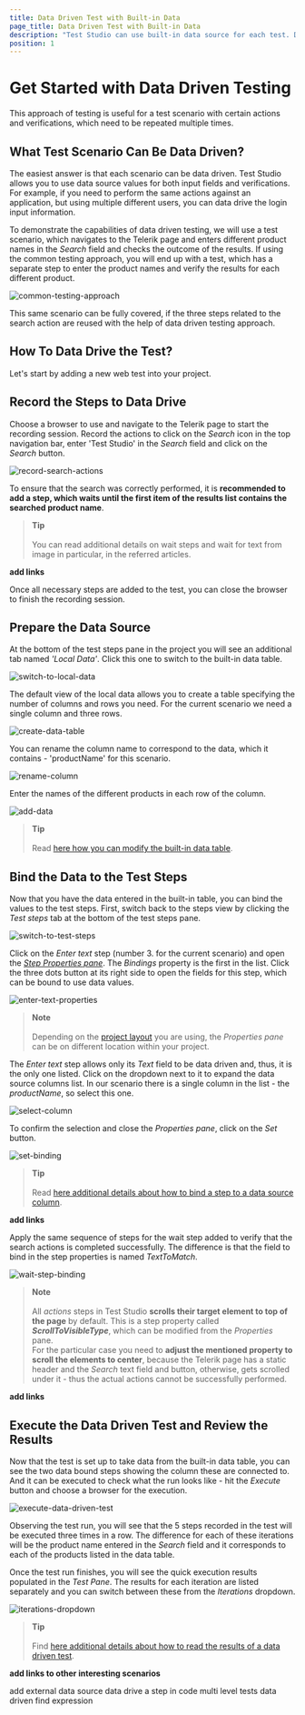 ```yaml
---
title: Data Driven Test with Built-in Data
page_title: Data Driven Test with Built-in Data
description: "Test Studio can use built-in data source for each test. Data drive/ Parameterize a test with Internal data source in Test Studio"
position: 1
---
```

# Get Started with Data Driven Testing

This approach of testing is useful for a test scenario with certain actions and verifications, which need to be repeated multiple times.

## What Test Scenario Can Be Data Driven?

The easiest answer is that each scenario can be data driven. Test Studio allows you to use data source values for both input fields and verifications. For example, if you need to perform the same actions against an application, but using multiple different users, you can data drive the login input information.

To demonstrate the capabilities of data driven testing, we will use a test scenario, which navigates to the Telerik page and enters different product names in the _Search_ field and checks the outcome of the results. If using the common testing approach, you will end up with a test, which has a separate step to enter the product names and verify the results for each different product.

![common-testing-approach](/img/automated-tests/data-drive-test/local-data-driven-test/common-testing-approach.png)

This same scenario can be fully covered, if the three steps related to the search action are reused with the help of data driven testing approach.

## How To Data Drive the Test?

Let's start by adding a new web test into your project.

## Record the Steps to Data Drive

Choose a browser to use and navigate to the Telerik page to start the recording session. Record the actions to click on the _Search_ icon in the top navigation bar, enter 'Test Studio' in the _Search_ field and click on the _Search_ button.

![record-search-actions](/img/automated-tests/data-drive-test/local-data-driven-test/record-search-actions.png)

To ensure that the search was correctly performed, it is __recommended to add a step, which waits until the first item of the results list contains the searched product name__.

> __Tip__
><br>
><br>
> You can read additional details on wait steps and wait for text from image in particular, in the referred articles.

__add links__ 

Once all necessary steps are added to the test, you can close the browser to finish the recording session.

## Prepare the Data Source

At the bottom of the test steps pane in the project you will see an additional tab named _'Local Data'_. Click this one to switch to the built-in data table.

![switch-to-local-data](/img/automated-tests/data-drive-test/local-data-driven-test/switch-to-local-data.png)

The default view of the local data allows you to create a table specifying the number of columns and rows you need. For the current scenario we need a single column and three rows.

![create-data-table](/img/automated-tests/data-drive-test/local-data-driven-test/create-data-table.png)

You can rename the column name to correspond to the data, which it contains - 'productName' for this scenario.

![rename-column](/img/automated-tests/data-drive-test/local-data-driven-test/rename-column.png)

Enter the names of the different products in each row of the column.

![add-data](/img/automated-tests/data-drive-test/local-data-driven-test/add-data.png)

> __Tip__
><br>
><br>
> Read <a href="/features/data-driven-testing/manage-local-data" target="_blank">here how you can modify the built-in data table</a>.

## Bind the Data to the Test Steps

Now that you have the data entered in the built-in table, you can bind the values to the test steps. First, switch back to the steps view by clicking the _Test steps_ tab at the bottom of the test steps pane.

![switch-to-test-steps](/img/automated-tests/data-drive-test/local-data-driven-test/switch-to-test-steps.png)

Click on the _Enter text_ step (number 3. for the current scenario) and open the <a href="/features/test-maintenance/test-step-properties" target="_blank">_Step Properties pane_</a>. The _Bindings_ property is the first in the list. Click the three dots button at its right side to open the fields for this step, which can be bound to use data values.

![enter-text-properties](/img/automated-tests/data-drive-test/local-data-driven-test/enter-text-properties.png)

> __Note__
><br>
><br>
> Depending on the <a href="/automated-tests/customize-project/custom-layout" target="_blank">project layout</a> you are using, the _Properties pane_ can be on different location within your project.

The _Enter text_ step allows only its _Text_ field to be data driven and, thus, it is the only one listed. Click on the dropdown next to it to expand the data source columns list. In our scenario there is a single column in the list - the _productName_, so select this one.

![select-column](/img/automated-tests/data-drive-test/local-data-driven-test/select-column.png)

To confirm the selection and close the _Properties pane_, click on the _Set_ button.

![set-binding](/img/automated-tests/data-drive-test/local-data-driven-test/set-binding.png)

> __Tip__
><br>
><br>
> Read <a href="/features/data-driven-testing/manage-local-data" target="_blank">here additional details about how to bind a step to a data source column</a>.

__add links__ 

Apply the same sequence of steps for the wait step added to verify that the search actions is completed successfully. The difference is that the field to bind in the step properties is named _TextToMatch_.

![wait-step-binding](/img/automated-tests/data-drive-test/local-data-driven-test/wait-step-binding.png)

> __Note__
><br>
><br>
> All _actions_ steps in Test Studio __scrolls their target element to top of the page__ by default. This is a step property called ___ScrollToVisibleType___, which can be modified from the _Properties_ pane.
><br>
>For the particular case you need to __adjust the mentioned property to scroll the elements to center__, because the Telerik page has a static header and the _Search_ text field and button, otherwise, gets scrolled under it - thus the actual actions cannot be successfully performed.

__add links__ 

## Execute the Data Driven Test and Review the Results

Now that the test is set up to take data from the built-in data table, you can see the two data bound steps showing the column these are connected to. And it can be executed to check what the run looks like - hit the _Execute_ button and choose a browser for the execution.

![execute-data-driven-test](/img/automated-tests/data-drive-test/local-data-driven-test/execute-data-driven-test.png)

Observing the test run, you will see that the 5 steps recorded in the test will be executed three times in a row. The difference for each of these iterations will be the product name entered in the _Search_ field and it corresponds to each of the products listed in the data table.

Once the test run finishes, you will see the quick execution results populated in the _Test Pane_. The results for each iteration are listed separately and you can switch between these from the _Iterations_ dropdown.

![iterations-dropdown](/img/automated-tests/data-drive-test/local-data-driven-test/iterations-dropdown.png)

> __Tip__
><br>
><br>
> Find <a href="/automated-tests/data-drive-test/ddt-results#summary-results" target="_blank">here additional details about how to read the results of a data driven test</a>.

__add links to other interesting scenarios__ 

add external data source
data drive a step in code
multi level tests
data driven find expression

[1]: /img/features/data-driven-testing/local-data-driven-test/fig1.png
[2]: /img/features/data-driven-testing/local-data-driven-test/fig2.png
[3]: /img/features/data-driven-testing/local-data-driven-test/fig3.png
[4]: /img/features/data-driven-testing/local-data-driven-test/fig4.png
[5]: /img/features/data-driven-testing/local-data-driven-test/fig5.png
[6]: /img/features/data-driven-testing/local-data-driven-test/fig6.png
[7]: /img/features/data-driven-testing/local-data-driven-test/fig7.png
[8]: /img/features/data-driven-testing/local-data-driven-test/fig8.png
[9]: /img/features/data-driven-testing/local-data-driven-test/fig9.png
[10]: /img/features/data-driven-testing/local-data-driven-test/fig10.png
[11]: /img/features/data-driven-testing/local-data-driven-test/fig11.png
[12]: /img/features/data-driven-testing/local-data-driven-test/fig12.png
[13]: /img/features/data-driven-testing/local-data-driven-test/fig13.png
[14]: /img/features/data-driven-testing/local-data-driven-test/fig14.png
[15]: /img/features/data-driven-testing/local-data-driven-test/fig15.png
[20]: /img/features/data-driven-testing/local-data-driven-test/fig20.png
[21]: /img/features/data-driven-testing/local-data-driven-test/fig21.png
[22]: /img/features/data-driven-testing/local-data-driven-test/fig22.png
[23]: /img/features/data-driven-testing/local-data-driven-test/fig23.png

[101]: /img/automated-tests/data-drive-test/local-data-driven-test/common-testing-approach.png